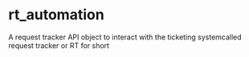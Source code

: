 # rt_automation
A request tracker API object to interact  with the ticketing systemcalled request tracker or RT for short 
